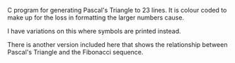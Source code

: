 C program for generating Pascal's Triangle to 23 lines. It is colour coded to make up for the loss in formatting the larger numbers cause.

I have variations on this where symbols are printed instead.

There is another version included here that shows the relationship between Pascal's Triangle and the Fibonacci sequence.
